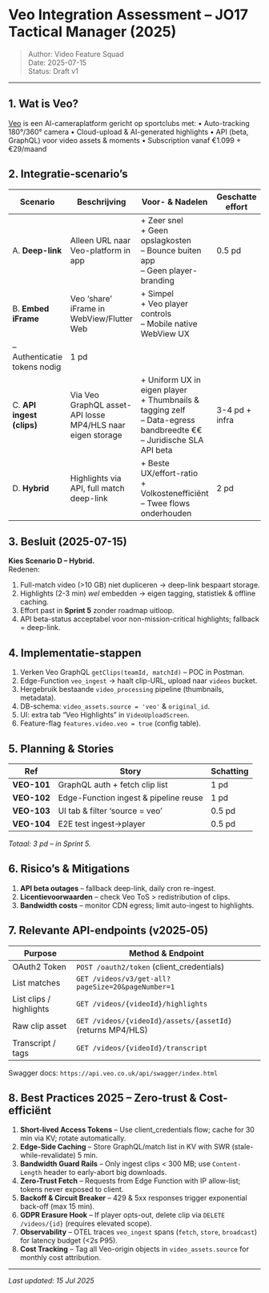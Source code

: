 # Veo Integration Assessment – JO17 Tactical Manager (2025)

> Author: Video Feature Squad  
> Date: 2025-07-15  
> Status: Draft v1

---

## 1. Wat is Veo?
[Veo](https://www.veo.co) is een AI-camera­platform gericht op sportclubs met:
• Auto-tracking 180°/360° camera
• Cloud-upload & AI-generated highlights
• API (beta, GraphQL) voor video assets & moments
• Subscription vanaf €1.099 + €29/maand

## 2. Integratie-scenario’s

| Scenario | Beschrijving | Voor- & Nadelen | Geschatte effort |
|----------|-------------|-----------------|------------------|
| A. **Deep-link** | Alleen URL naar Veo-platform in app | + Zeer snel<br>+ Geen opslagkosten<br>– Bounce buiten app<br>– Geen player-branding | 0.5 pd |
| B. **Embed iFrame** | Veo ‘share’ iFrame in WebView/Flutter Web | + Simpel<br>+ Veo player controls<br>– Mobile native WebView UX
– Authenticatie tokens nodig | 1 pd |
| C. **API ingest (clips)** | Via Veo GraphQL asset-API losse MP4/HLS naar eigen storage | + Uniform UX in eigen player<br>+ Thumbnails & tagging zelf<br>– Data-egress bandbreedte €€<br>– Juridische SLA API beta | 3-4 pd + infra |
| D. **Hybrid** | Highlights via API, full match deep-link | + Beste UX/effort-ratio<br>+ Volkostenefficiënt<br>– Twee flows onderhouden | 2 pd |

## 3. Besluit (2025-07-15)

**Kies Scenario D – Hybrid.**  
Redenen:
1. Full-match video (>10 GB) niet dupliceren → deep-link bespaart storage.  
2. Highlights (2-3 min) _wel_ embedden → eigen tagging, statistiek & offline caching.  
3. Effort past in **Sprint 5** zonder roadmap uitloop.  
4. API beta-status acceptabel voor non-mission-critical highlights; fallback = deep-link.

## 4. Implementatie-stappen

1. Verken Veo GraphQL `getClips(teamId, matchId)` – POC in Postman.  
2. Edge-Function `veo_ingest` → haalt clip-URL, upload naar `videos` bucket.  
3. Hergebruik bestaande `video_processing` pipeline (thumbnails, metadata).  
4. DB-schema: `video_assets.source = 'veo'` & `original_id`.  
5. UI: extra tab “Veo Highlights” in `VideoUploadScreen`.  
6. Feature-flag `features.video.veo = true` (config table).

## 5. Planning & Stories

| Ref | Story | Schatting |
|-----|-------|-----------|
| **VEO-101** | GraphQL auth + fetch clip list | 1 pd |
| **VEO-102** | Edge-Function ingest & pipeline reuse | 1 pd |
| **VEO-103** | UI tab & filter ‘source = veo’ | 0.5 pd |
| **VEO-104** | E2E test ingest→player | 0.5 pd |

_Totaal: 3 pd – in Sprint 5._

## 6. Risico’s & Mitigations

1. **API beta outages** – fallback deep-link, daily cron re-ingest.  
2. **Licentievoorwaarden** – check Veo ToS > redistribution of clips.  
3. **Bandwidth costs** – monitor CDN egress; limit auto-ingest to highlights.  

## 7. Relevante API-endpoints (v2025‐05)

| Purpose | Method & Endpoint |
|---------|------------------|
| OAuth2 Token | `POST /oauth2/token` (client_credentials) |
| List matches | `GET /videos/v3/get-all?pageSize=20&pageNumber=1` |
| List clips / highlights | `GET /videos/{videoId}/highlights` |
| Raw clip asset | `GET /videos/{videoId}/assets/{assetId}` (returns MP4/HLS) |
| Transcript / tags | `GET /videos/{videoId}/transcript` |

Swagger docs: `https://api.veo.co.uk/api/swagger/index.html`

## 8. Best Practices 2025 – Zero-trust & Cost-efficiënt

1. **Short-lived Access Tokens** – Use client_credentials flow; cache for 30 min via KV; rotate automatically.  
2. **Edge-Side Caching** – Store GraphQL/match list in KV with SWR (stale-while-revalidate) 5 min.  
3. **Bandwidth Guard Rails** – Only ingest clips < 300 MB; use `Content-Length` header to early-abort big downloads.  
4. **Zero-Trust Fetch** – Requests from Edge Function with IP allow-list; tokens never exposed to client.  
5. **Backoff & Circuit Breaker** – 429 & 5xx responses trigger exponential back-off (max 15 min).  
6. **GDPR Erasure Hook** – If player opts-out, delete clip via `DELETE /videos/{id}` (requires elevated scope).  
7. **Observability** – OTEL traces `veo_ingest` spans (`fetch`, `store`, `broadcast`) for latency budget (<2s P95).  
8. **Cost Tracking** – Tag all Veo-origin objects in `video_assets.source` for monthly cost attribution.

---
_Last updated: 15 Jul 2025_
